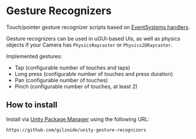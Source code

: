 # Gesture Recognizers
Touch/pointer gesture recognizer scripts based on [EventSystems handlers](https://docs.unity3d.com/Packages/com.unity.ugui@1.0/manual/SupportedEvents.html).

Gesture recognizers can be used in uGUI-based UIs, as well as physics objects if your Camera has `PhysicsRaycaster` or `Physics2DRaycaster`.

Implemented gestures:
- Tap (configurable number of touches and taps)
- Long press (configurable number of touches and press duration)
- Pan (configurable number of touches)
- Pinch (configurable number of touches, at least 2)


## How to install
Install via [Unity Package Manager](https://docs.unity3d.com/Manual/upm-ui-giturl.html) using the following URL:
```
https://github.com/gilzoide/unity-gesture-recognizers
```